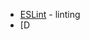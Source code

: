 - [ESLint](https://marketplace.visualstudio.com/items?itemName=dbaeumer.vscode-eslint) - linting
- [D
<!--stackedit_data:
eyJoaXN0b3J5IjpbMjU5MTYzNDYyLDEzMDQ3ODg1MjddfQ==
-->